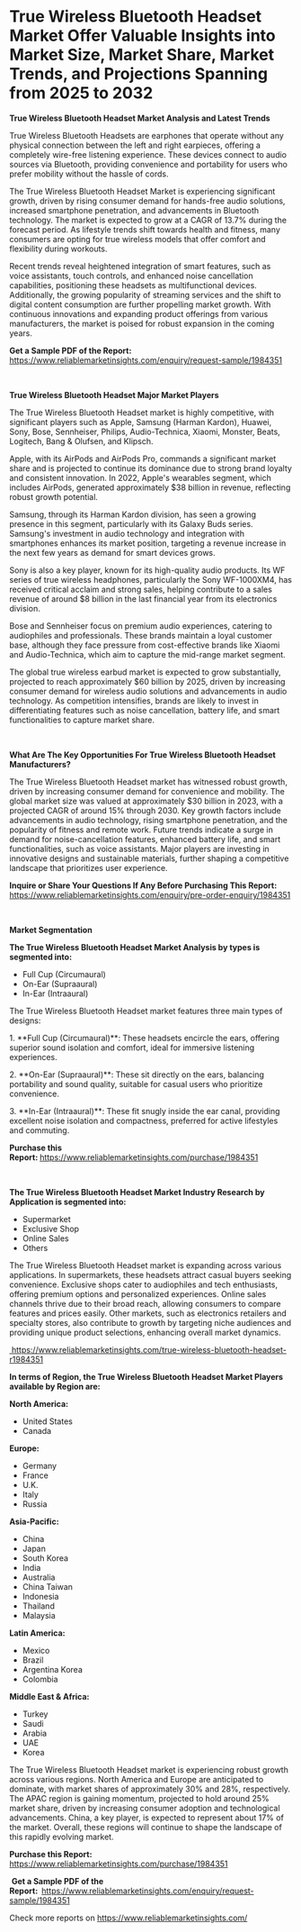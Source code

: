 <p><h1>True Wireless Bluetooth Headset Market Offer Valuable Insights into Market Size, Market Share, Market Trends, and Projections Spanning from 2025 to 2032</h1></p><p><strong>True Wireless Bluetooth Headset Market Analysis and Latest Trends</strong></p>
<p><p>True Wireless Bluetooth Headsets are earphones that operate without any physical connection between the left and right earpieces, offering a completely wire-free listening experience. These devices connect to audio sources via Bluetooth, providing convenience and portability for users who prefer mobility without the hassle of cords.</p><p>The True Wireless Bluetooth Headset Market is experiencing significant growth, driven by rising consumer demand for hands-free audio solutions, increased smartphone penetration, and advancements in Bluetooth technology. The market is expected to grow at a CAGR of 13.7% during the forecast period. As lifestyle trends shift towards health and fitness, many consumers are opting for true wireless models that offer comfort and flexibility during workouts.</p><p>Recent trends reveal heightened integration of smart features, such as voice assistants, touch controls, and enhanced noise cancellation capabilities, positioning these headsets as multifunctional devices. Additionally, the growing popularity of streaming services and the shift to digital content consumption are further propelling market growth. With continuous innovations and expanding product offerings from various manufacturers, the market is poised for robust expansion in the coming years.</p></p>
<p><strong>Get a Sample PDF of the Report:&nbsp;</strong> <a href="https://www.reliablemarketinsights.com/enquiry/request-sample/1984351?utm_campaign=2010&utm_medium=2&utm_source=Github&utm_content=ia&utm_term=08022025&utm_id=true-wireless-bluetooth-headset">https://www.reliablemarketinsights.com/enquiry/request-sample/1984351</a></p>
<p>&nbsp;</p>
<p><strong>True Wireless Bluetooth Headset Major Market Players</strong></p>
<p><p>The True Wireless Bluetooth Headset market is highly competitive, with significant players such as Apple, Samsung (Harman Kardon), Huawei, Sony, Bose, Sennheiser, Philips, Audio-Technica, Xiaomi, Monster, Beats, Logitech, Bang & Olufsen, and Klipsch. </p><p>Apple, with its AirPods and AirPods Pro, commands a significant market share and is projected to continue its dominance due to strong brand loyalty and consistent innovation. In 2022, Apple's wearables segment, which includes AirPods, generated approximately $38 billion in revenue, reflecting robust growth potential.</p><p>Samsung, through its Harman Kardon division, has seen a growing presence in this segment, particularly with its Galaxy Buds series. Samsung's investment in audio technology and integration with smartphones enhances its market position, targeting a revenue increase in the next few years as demand for smart devices grows.</p><p>Sony is also a key player, known for its high-quality audio products. Its WF series of true wireless headphones, particularly the Sony WF-1000XM4, has received critical acclaim and strong sales, helping contribute to a sales revenue of around $8 billion in the last financial year from its electronics division.</p><p>Bose and Sennheiser focus on premium audio experiences, catering to audiophiles and professionals. These brands maintain a loyal customer base, although they face pressure from cost-effective brands like Xiaomi and Audio-Technica, which aim to capture the mid-range market segment.</p><p>The global true wireless earbud market is expected to grow substantially, projected to reach approximately $60 billion by 2025, driven by increasing consumer demand for wireless audio solutions and advancements in audio technology. As competition intensifies, brands are likely to invest in differentiating features such as noise cancellation, battery life, and smart functionalities to capture market share.</p></p>
<p>&nbsp;</p>
<p><strong>What Are The Key Opportunities For True Wireless Bluetooth Headset Manufacturers?</strong></p>
<p><p>The True Wireless Bluetooth Headset market has witnessed robust growth, driven by increasing consumer demand for convenience and mobility. The global market size was valued at approximately $30 billion in 2023, with a projected CAGR of around 15% through 2030. Key growth factors include advancements in audio technology, rising smartphone penetration, and the popularity of fitness and remote work. Future trends indicate a surge in demand for noise-cancellation features, enhanced battery life, and smart functionalities, such as voice assistants. Major players are investing in innovative designs and sustainable materials, further shaping a competitive landscape that prioritizes user experience.</p></p>
<p><strong>Inquire or Share Your Questions If Any Before Purchasing This Report:</strong> <a href="https://www.reliablemarketinsights.com/enquiry/pre-order-enquiry/1984351?utm_campaign=2010&utm_medium=2&utm_source=Github&utm_content=ia&utm_term=08022025&utm_id=true-wireless-bluetooth-headset">https://www.reliablemarketinsights.com/enquiry/pre-order-enquiry/1984351</a></p>
<p>&nbsp;</p>
<p><strong>Market Segmentation</strong></p>
<p><strong>The True Wireless Bluetooth Headset Market Analysis by types is segmented into:</strong></p>
<p><ul><li>Full Cup (Circumaural)</li><li>On-Ear (Supraaural)</li><li>In-Ear (Intraaural)</li></ul></p>
<p><p>The True Wireless Bluetooth Headset market features three main types of designs: </p><p>1. **Full Cup (Circumaural)**: These headsets encircle the ears, offering superior sound isolation and comfort, ideal for immersive listening experiences.</p><p>2. **On-Ear (Supraaural)**: These sit directly on the ears, balancing portability and sound quality, suitable for casual users who prioritize convenience.</p><p>3. **In-Ear (Intraaural)**: These fit snugly inside the ear canal, providing excellent noise isolation and compactness, preferred for active lifestyles and commuting.</p></p>
<p><strong>Purchase this Report:&nbsp;</strong><a href="https://www.reliablemarketinsights.com/purchase/1984351?utm_campaign=2010&utm_medium=2&utm_source=Github&utm_content=ia&utm_term=08022025&utm_id=true-wireless-bluetooth-headset">https://www.reliablemarketinsights.com/purchase/1984351</a></p>
<p>&nbsp;</p>
<p><strong>The True Wireless Bluetooth Headset Market Industry Research by Application is segmented into:</strong></p>
<p><ul><li>Supermarket</li><li>Exclusive Shop</li><li>Online Sales</li><li>Others</li></ul></p>
<p><p>The True Wireless Bluetooth Headset market is expanding across various applications. In supermarkets, these headsets attract casual buyers seeking convenience. Exclusive shops cater to audiophiles and tech enthusiasts, offering premium options and personalized experiences. Online sales channels thrive due to their broad reach, allowing consumers to compare features and prices easily. Other markets, such as electronics retailers and specialty stores, also contribute to growth by targeting niche audiences and providing unique product selections, enhancing overall market dynamics.</p></p>
<p><a href="https://www.reliablemarketinsights.com/true-wireless-bluetooth-headset-r1984351?utm_campaign=2010&utm_medium=2&utm_source=Github&utm_content=ia&utm_term=08022025&utm_id=true-wireless-bluetooth-headset">&nbsp;https://www.reliablemarketinsights.com/true-wireless-bluetooth-headset-r1984351</a></p>
<p><strong>In terms of Region, the True Wireless Bluetooth Headset Market Players available by Region are:</strong></p>
<p>
    <p> <strong> North America: </strong>
        <ul>
            <li>United States</li>
            <li>Canada</li>
        </ul>
        </p> 
    <p> <strong> Europe: </strong>
        <ul>
            <li>Germany</li>
            <li>France</li>
            <li>U.K.</li>
            <li>Italy</li>
            <li>Russia</li>
        </ul>
        </p> 
    <p> <strong> Asia-Pacific: </strong>
        <ul>
            <li>China</li>
            <li>Japan</li>
            <li>South Korea</li>
            <li>India</li>
            <li>Australia</li>
            <li>China Taiwan</li>
            <li>Indonesia</li>
            <li>Thailand</li>
            <li>Malaysia</li>
        </ul>
        </p> 
    <p> <strong> Latin America: </strong>
        <ul>
            <li>Mexico</li>
            <li>Brazil</li>
            <li>Argentina Korea</li>
            <li>Colombia</li>
        </ul>
        </p> 
    <p> <strong> Middle East & Africa: </strong>
        <ul>
            <li>Turkey</li>
            <li>Saudi</li>
            <li>Arabia</li>
            <li>UAE</li>
            <li>Korea</li>
        </ul>
    </p>
    </p>
<p><p>The True Wireless Bluetooth Headset market is experiencing robust growth across various regions. North America and Europe are anticipated to dominate, with market shares of approximately 30% and 28%, respectively. The APAC region is gaining momentum, projected to hold around 25% market share, driven by increasing consumer adoption and technological advancements. China, a key player, is expected to represent about 17% of the market. Overall, these regions will continue to shape the landscape of this rapidly evolving market.</p></p>
<p><strong>Purchase this Report: </strong><a href="https://www.reliablemarketinsights.com/purchase/1984351?utm_campaign=2010&utm_medium=2&utm_source=Github&utm_content=ia&utm_term=08022025&utm_id=true-wireless-bluetooth-headset">https://www.reliablemarketinsights.com/purchase/1984351</a></p>
<p>&nbsp;<strong>Get a Sample PDF of the Report:&nbsp;&nbsp;</strong><a href="https://www.reliablemarketinsights.com/enquiry/request-sample/1984351?utm_campaign=2010&utm_medium=2&utm_source=Github&utm_content=ia&utm_term=08022025&utm_id=true-wireless-bluetooth-headset">https://www.reliablemarketinsights.com/enquiry/request-sample/1984351</a></p>
<p><strong></strong></p>
<p>Check more reports on <a href="https://www.reliablemarketinsights.com/?utm_campaign=2010&utm_medium=2&utm_source=Github&utm_content=ia&utm_term=08022025&utm_id=true-wireless-bluetooth-headset">https://www.reliablemarketinsights.com/</a></p>